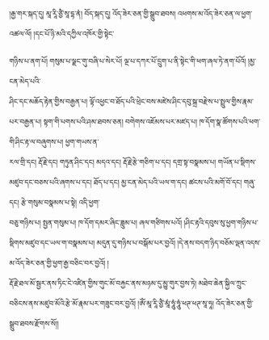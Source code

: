 ﻿  
།རྒྱ་གར་སྐད་དུ། མཱ་རཱི་ཙྱཻ་སཱ་དྷ་ནཾ། བོད་སྐད་དུ། འོད་ཟེར་ཅན་གྱི་སྒྲུབ་ཐབས། འཕགས་མ་འོད་ཟེར་ཅན་ལ་ཕྱག་འཚལ་ལོ། །དང་པོ་ཉི་མའི་དཀྱིལ་འཁོར་གྱི་སྟེང་  
  
གཉིས་པ་ནག་པོ། གསུམ་པ་ལྗང་གུ་བཞི་པ་སེར་པོ། ལྔ་པ་དཀར་པོ་དྲུག་པ་ནི་སྟེང་གི་ཕག་ཞལ་ཏེ་ནག་པོའོ། །མྱ་ངན་མེད་པའི་  
ཤིང་དང་མཆོད་རྟེན་གྱིས་བརྒྱན་པ། ལྟོ་འཕྱང་བ་ཐོད་པའི་ཕྲེང་བས་མཛེས་ཤིང་དབུ་སྐྲ་བརྫེས་པ་སྤྲུལ་གྱིས་རྣམ་པར་བརྒྱན་པ། སྟག་གི་པགས་པའི་ཤམ་ཐབས་ཅན། བགེགས་འཇོམས་པར་མཛད་པ། ཁ་དོག་སྣ་ཚོགས་པའི་ཕག་གི་ཤིང་རྟ་ལ་བཞུགས་པ། ཕྱག་གཡས་ན་  
རལ་གྲི་དང། རྡོ་རྗེ་དང། གཏུན་ཤིང་དང། མདའ་དང། རྡོ་རྗེ་རྩེ་གཅིག་པ་དང། དགྲ་སྟ་བསྣམས་པ། གཡོན་པ་སྡིགས་མཛུབ་དང་བཅས་པའི་ཞགས་པ་དང། ཐོད་པ་དང། མྱ་ངན་མེད་པའི་ཡལ་ག་དང། ཚངས་པའི་མགོ་བོ་དང། གཞུ་དང། རྩེ་གསུམ་བསྣམས་པ་སྟེ། འདི་ཕྱག་  
བཅུ་གཉིས་པ། སྤྱན་གསུམ་པ། ཁ་དོག་དམར་ཞིང་ཟླུམ་པ། ཞལ་གཙིགས་པའོ། །ཤིང་རྟའི་དབུས་སུ་ཕྱག་གཉིས་པ་སྡིགས་མཛུབ་དང་ཡལ་ག་བསྣམས་པ། མདུན་དུ་གཉིས་པ་བསྒོམ་པར་བྱའོ། །དེ་ནས་བདག་ཉིད་བཅོམ་ལྡན་འདས་མ་འོད་ཟེར་ཅན་གྱི་ཕྱག་རྒྱ་བཅིང་བར་བྱའོ། །  
རྡོ་རྗེ་ཐལ་མོ་སྦྱར་ནས་ཏིང་ངེ་འཛིན་གྱིས་གུང་མོ་བརྐྱང་ནས་མཉམ་དུ་མྱུ་གུར་བྱས་ཏེ། མཐེབ་ཆེན་སྐྱིལ་ཀྲུང་བཅིངས་ནས་མཛུབ་མོའི་རྩེ་མོ་རྣམ་པར་གཟུང་བར་བྱའོ། །ཨོཾ་མཱ་རཱི་ཙྱཻ་མཱཾ་ཧཱུཾ་ཧཱུཾ་ཕཊ་ཕཊ་སཱ་ཧཱ། འོད་ཟེར་ཅན་གྱི་སྒྲུབ་ཐབས་རྫོགས་སོ།།  
  
  
